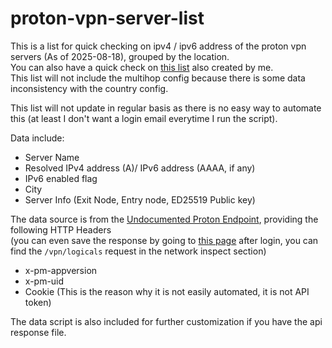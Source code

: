 # proton-vpn-server-list

This is a list for quick checking on ipv4 / ipv6 address of the proton vpn servers (As of 2025-08-18), grouped by the location.  
You can also have a quick check on [this list](https://list.proton.huzky.dev/) also created by me.  
This list will not include the multihop config because there is some data inconsistency with the country config.   

This list will not update in regular basis as there is no easy way to automate this (at least I don't want a login email everytime I run the script).  

Data include:
- Server Name
- Resolved IPv4 address (A)/ IPv6 address (AAAA, if any)
- IPv6 enabled flag
- City
- Server Info (Exit Node, Entry node, ED25519 Public key)

The data source is from the [Undocumented Proton Endpoint](https://account.protonvpn.com/api/vpn/logicals), providing the following HTTP Headers   
(you can even save the response by going to [this page](https://account.protonvpn.com/downloads) after login, you can find the `/vpn/logicals` request in the network inspect section)
- x-pm-appversion
- x-pm-uid
- Cookie (This is the reason why it is not easily automated, it is not API token)

The data script is also included for further customization if you have the api response file.